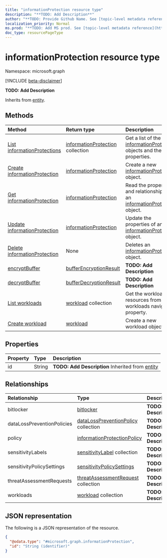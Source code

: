 ```yaml
---
title: "informationProtection resource type"
description: "**TODO: Add Description**"
author: "**TODO: Provide Github Name. See [topic-level metadata reference](https://msgo.azurewebsites.net/add/document/guidelines/metadata.html#topic-level-metadata)**"
localization_priority: Normal
ms.prod: "**TODO: Add MS prod. See [topic-level metadata reference](https://msgo.azurewebsites.net/add/document/guidelines/metadata.html#topic-level-metadata)**"
doc_type: resourcePageType
---
```


# informationProtection resource type

Namespace: microsoft.graph

[!INCLUDE [beta-disclaimer](../../includes/beta-disclaimer.md)]

**TODO: Add Description**


Inherits from [entity](../resources/entity.md).

## Methods
|Method|Return type|Description|
|:---|:---|:---|
|[List informationProtections](../api/informationprotection-list.md)|[informationProtection](../resources/informationprotection.md) collection|Get a list of the [informationProtection](../resources/informationprotection.md) objects and their properties.|
|[Create informationProtection](../api/informationprotection-create.md)|[informationProtection](../resources/informationprotection.md)|Create a new [informationProtection](../resources/informationprotection.md) object.|
|[Get informationProtection](../api/informationprotection-get.md)|[informationProtection](../resources/informationprotection.md)|Read the properties and relationships of an [informationProtection](../resources/informationprotection.md) object.|
|[Update informationProtection](../api/informationprotection-update.md)|[informationProtection](../resources/informationprotection.md)|Update the properties of an [informationProtection](../resources/informationprotection.md) object.|
|[Delete informationProtection](../api/informationprotection-delete.md)|None|Deletes an [informationProtection](../resources/informationprotection.md) object.|
|[encryptBuffer](../api/informationprotection-encryptbuffer.md)|[bufferEncryptionResult](../resources/bufferencryptionresult.md)|**TODO: Add Description**|
|[decryptBuffer](../api/informationprotection-decryptbuffer.md)|[bufferDecryptionResult](../resources/bufferdecryptionresult.md)|**TODO: Add Description**|
|[List workloads](../api/informationprotection-list-workloads.md)|[workload](../resources/workload.md) collection|Get the workload resources from the workloads navigation property.|
|[Create workload](../api/informationprotection-post-workloads.md)|[workload](../resources/workload.md)|Create a new workload object.|

## Properties
|Property|Type|Description|
|:---|:---|:---|
|id|String|**TODO: Add Description** Inherited from [entity](../resources/entity.md)|

## Relationships
|Relationship|Type|Description|
|:---|:---|:---|
|bitlocker|[bitlocker](../resources/bitlocker.md)|**TODO: Add Description**|
|dataLossPreventionPolicies|[dataLossPreventionPolicy](../resources/datalosspreventionpolicy.md) collection|**TODO: Add Description**|
|policy|[informationProtectionPolicy](../resources/informationprotectionpolicy.md)|**TODO: Add Description**|
|sensitivityLabels|[sensitivityLabel](../resources/sensitivitylabel.md) collection|**TODO: Add Description**|
|sensitivityPolicySettings|[sensitivityPolicySettings](../resources/sensitivitypolicysettings.md)|**TODO: Add Description**|
|threatAssessmentRequests|[threatAssessmentRequest](../resources/threatassessmentrequest.md) collection|**TODO: Add Description**|
|workloads|[workload](../resources/workload.md) collection|**TODO: Add Description**|

## JSON representation
The following is a JSON representation of the resource.
<!-- {
  "blockType": "resource",
  "keyProperty": "id",
  "@odata.type": "microsoft.graph.informationProtection",
  "baseType": "microsoft.graph.entity",
  "openType": false
}
-->
``` json
{
  "@odata.type": "#microsoft.graph.informationProtection",
  "id": "String (identifier)"
}
```

